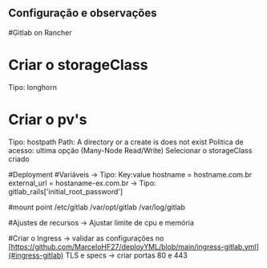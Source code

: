 ## Configuração e observações 
#Gitlab on Rancher

# Criar o storageClass
Tipo: longhorn

# Criar o pv's
Tipo: hostpath
Path: A directory or a create is does not exist
Politica de acesso: ultima opção (Many-Node Read/Write)
Selecionar o storageClass criado

#Deployment
#Variáveis
-> Tipo: Key:value
  hostname = hostname.com.br
  external_url = hostaname-ex.com.br
 -> Tipo:
  gitlab_rails['initial_root_password']
  
  
#mount point
/etc/gitlab
/var/opt/gitlab
/var/log/gitlab

#Ajustes de recursos
-> Ajustar limite de cpu e memória

#Criar o Ingress
-> validar as configurações no [https://github.com/MarceloHF27/deployYML/blob/main/ingress-gitlab.yml](#ingress-gitlab)
    TLS e specs
-> criar portas 80 e 443
